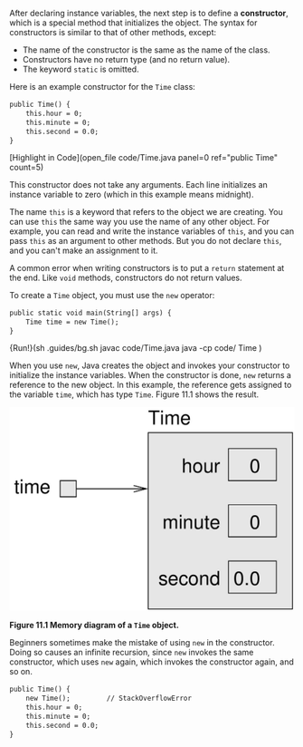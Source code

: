 After declaring instance variables, the next step is to define a **constructor**, which is a special method that initializes the object. The syntax for constructors is similar to that of other methods, except:




*  The name of the constructor is the same as the name of the class.
*  Constructors have no return type (and no return value).
*  The keyword `static` is omitted.


Here is an example constructor for the `Time` class:

```code
public Time() {
    this.hour = 0;
    this.minute = 0;
    this.second = 0.0;
}
```
[Highlight in Code](open_file code/Time.java panel=0 ref="public Time" count=5)


This constructor does not take any arguments. Each line initializes an instance variable to zero (which in this example means midnight).


The name `this` is a keyword that refers to the object we are creating. You can use `this` the same way you use the name of any other object. For example, you can read and write the instance variables of `this`, and you can pass `this` as an argument to other methods. But you do not declare `this`, and you can't make an assignment to it.

A common error when writing constructors is to put a `return` statement at the end. Like `void` methods, constructors do not return values.

To create a `Time` object, you must use the `new` operator:

```code
public static void main(String[] args) {
    Time time = new Time();
}
```


{Run!}(sh .guides/bg.sh javac code/Time.java java -cp code/ Time )


When you use `new`, Java creates the object and invokes your constructor to initialize the instance variables. When the constructor is done, `new` returns a reference to the new object. In this example, the reference gets assigned to the variable `time`, which has type `Time`. Figure 11.1 shows the result.


![Figure 11.1 Memory diagram of a `Time` object.](figs/time.jpg)

**Figure 11.1 Memory diagram of a `Time` object.**


Beginners sometimes make the mistake of using `new` in the constructor. Doing so causes an infinite recursion, since `new` invokes the same constructor, which uses `new` again, which invokes the constructor again, and so on.

```code
public Time() {
    new Time();         // StackOverflowError
    this.hour = 0;
    this.minute = 0;
    this.second = 0.0;
}
```